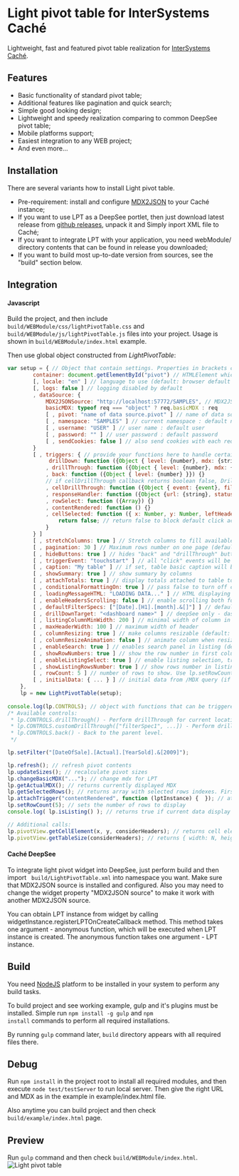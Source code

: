 Light pivot table for InterSystems Caché
====================

Lightweight, fast and featured pivot table realization for
[InterSystems Caché](http://www.intersystems.com).

## Features
<ul>
    <li>Basic functionality of standard pivot table;</li>
    <li>Additional features like pagination and quick search;</li>
    <li>Simple good looking design;</li>
    <li>Lightweight and speedy realization comparing to common DeepSee pivot table;</li>
    <li>Mobile platforms support;</li>
    <li>Easiest integration to any WEB project;</li>
    <li>And even more...</li>
</ul>

## Installation

There are several variants how to install Light pivot table.
+ Pre-requirement: install and configure [MDX2JSON](https://github.com/intersystems-ru/Cache-MDX2JSON) to your Caché instance;
+ If you want to use LPT as a DeepSee portlet, then just download latest release from [github releases](https://github.com/intersystems-ru/LightPivotTable/releases), unpack it and Simply inport XML file to Caché;
+ If you want to integrate LPT with your application, you need webModule/ directory contents that can be found in release you downloaded;
+ If you want to build most up-to-date version from sources, see the "build" section below.

## Integration

#### Javascript

Build the project, and then include <code>build/WEBModule/css/lightPivotTable.css</code> and
<code>build/WEBModule/js/lightPivotTable.js</code> files into your project. Usage is shown in
<code>build/WEBModule/index.html</code> example.

Then use global object constructed from <i>LightPivotTable</i>:
```js
var setup = { // Object that contain settings. Properties in brackets can be missed.
        container: document.getElementById("pivot") // HTMLElement which will contain table.
        [, locale: "en" ] // language to use (default: browser default or "en")
        [, logs: false ] // logging disabled by default
        , dataSource: {
            MDX2JSONSource: "http://localhost:57772/SAMPLES", // MDX2JSON server address
            basicMDX: typeof req === "object" ? req.basicMDX : req
            [ , pivot: "name of data source.pivot" ] // name of data source to apply pivot rules
            [ , namespace: "SAMPLES" ] // current namespace : default namespace
            [ , username: "USER" ] // user name : default user
            [ , password: "" ] // user password : default password
            [ , sendCookies: false ] // also send cookies with each request to server
        }
        [ , triggers: { // provide your functions here to handle certain events
             drillDown: function ({Object { level: {number}, mdx: {string} }}) {}
            , drillThrough: function ({Object { level: {number}, mdx: {string} }}) {}
            , back: function ({Object { level: {number} }}) {}
            // if cellDrillThrough callback returns boolean false, DrillThrough won't be performed.
            , cellDrillThrough: function ({Object { event: {event}, filters: {string[]}, cellData: {object} }}) {}
            , responseHandler: function ({Object {url: {string}, status: {number}}}) {}
            , rowSelect: function ({Array}) {}
            , contentRendered: function () {}
            , cellSelected: function ({ x: Number, y: Number, leftHeaderColumnsNumber: Number, topHeaderRowsNumber: Number }) {
                return false; // return false to block default click action
            }
        } ]
        [ , stretchColumns: true ] // Stretch columns to fill available container space
        [ , pagination: 30 ] // Maximum rows number on one page (default: 200, turn off: 0)
        [ , hideButtons: true ] // hides "back" and "drillThrough" buttons
        [ , triggerEvent: "touchstart" ] // all "click" events will be replaced by this event
        [ , caption: "My table" ] // if set, table basic caption will be replaced by this text
        [ , showSummary: true ] // show summary by columns
        [ , attachTotals: true ] // display totals attached to table top header
        [ , conditionalFormattingOn: true ] // pass false to turn off conditional formatting
        [ , loadingMessageHTML: "LOADING DATA..." ] // HTML displaying during data load
        [ , enableHeadersScrolling: false ] // enable scrolling both for table and headers. Useful for mobile devices.
        [ , defaultFilterSpecs: ["[Date].[H1].[month].&[]"] ] // default filters array
        [ , drillDownTarget: "<dashboard name>" ] // deepSee only - dashboard to open
        [ , listingColumnMinWidth: 200 ] // minimal width of column in listing
        [ , maxHeaderWidth: 100 ] // maximum width of header
        [ , columnResizing: true ] // make columns resizable (default: true)
        [ , columnResizeAnimation: false ] // animate column when resizing
        [ , enableSearch: true ] // enables search panel in listing (default: true)
        [ , showRowNumbers: true ] // show the row number in first column
        [ , enableListingSelect: true ] // enable listing selection, true by default
        [ , showListingRowsNumber: true ] // show rows number in listing and tables if paginated
        [ , rowCount: 5 ] // number of rows to show. Use lp.setRowCount(N) to change rowCount. Manual lp.refresh() needed to apply.
        [ , initialData: { ... } ] // initial data from /MDX query (if present, in MDX2JSON format). Pivot won't request /MDX first time if initial data set. Check twice that dataSource.basicMDX is consistent with the data in this option.
    },
    lp = new LightPivotTable(setup);
    
console.log(lp.CONTROLS); // object with functions that can be triggered to control pivot table:
/* Available controls:
 * lp.CONTROLS.drillThrough() - Perform drillThrough for current location.
 * lp.CONTROLS.customDrillThrough(["filterSpec1", ...]) - Perform drillThrough with filters.
 * lp.CONTROLS.back() - Back to the parent level.
 */

lp.setFilter("[DateOfSale].[Actual].[YearSold].&[2009]");

lp.refresh(); // refresh pivot contents
lp.updateSizes(); // recalculate pivot sizes
lp.changeBasicMDX("..."); // change mdx for LPT
lp.getActualMDX(); // returns currently displayed MDX
lp.getSelectedRows(); // returns array with selected rows indexes. First row have index 1.
lp.attachTrigger("contentRendered", function (lptInstance) {  }); // attaches trigger during runtime
lp.setRowCount(5); // sets the number of rows to display
console.log( lp.isListing() ); // returns true if current data display is listing

// Additional calls:
lp.pivotView.getCellElement(x, y, considerHeaders); // returns cell element by given coordinates
lp.pivotView.getTableSize(considerHeaders); // returns { width: N, height: M }
```

#### Caché DeepSee

To integrate light pivot widget into DeepSee, just perform build and then import <code>
build/LightPivotTable.xml</code> into namespace you want. Make sure that MDX2JSON source is
installed and configured. Also you may need to change the widget property "MDX2JSON source" to make
it work with another MDX2JSON source.

You can obtain LPT instance from widget by calling widgetInstance.registerLPTOnCreateCallback method.
This method takes one argument - anonymous function, which will be executed when LPT instance is created.
The anonymous function takes one argument - LPT instance.

## Build

You need [NodeJS](http://nodejs.org/) platform to be installed in your system to perform any build
tasks.

To build project and see working example, gulp and it's plugins must be installed. Simple run 
<code>npm install -g gulp</code> and <code>npm install</code> commands to perform all required
installations.

By running <code>gulp</code> command later, <code>build</code> directory appears with all
required files there.

## Debug

Run <code>npm install</code> in the project root to
install all required modules, and then execute <code>node test/testServer</code> to run local
server. Then give the right URL and MDX as in the example in example/index.html file.

Also anytime you can build project and then check <code>build/example/index.html</code> page. 

## Preview

Run <code>gulp</code> command and then check <code>build/WEBModule/index.html</code>.
![Light pivot table](https://cloud.githubusercontent.com/assets/4989256/5821832/b73c880c-a0d7-11e4-8458-832329b1c48a.png)
